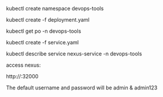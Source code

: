 kubectl create namespace devops-tools

kubectl create -f deployment.yaml

kubectl get po -n devops-tools

kubectl create -f service.yaml

kubectl describe service nexus-service -n devops-tools

access nexus:

http://<cluster IP>:32000

The default username and password will be admin & admin123
